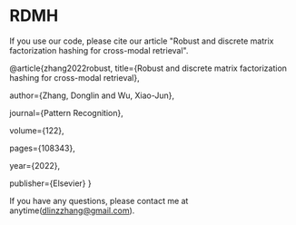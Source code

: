 # RDMH
If you use our code, please cite our article "Robust and discrete matrix factorization hashing for cross-modal retrieval".

@article{zhang2022robust,
  title={Robust and discrete matrix factorization hashing for cross-modal retrieval},
  
  author={Zhang, Donglin and Wu, Xiao-Jun},
 
 journal={Pattern Recognition},
  
  volume={122},
  
  pages={108343},
  
  year={2022},
  
  publisher={Elsevier}
}

If you have any questions, please contact me at anytime(dlinzzhang@gmail.com).
